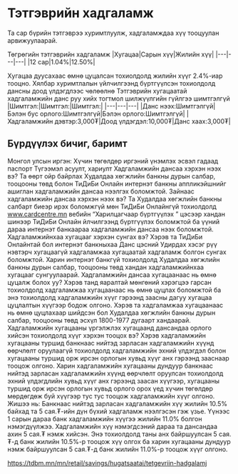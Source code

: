 # Тэтгэврийн хадгаламж
Та сар бүрийн тэтгэврээ хуримтлуулж, хадгаламждаа хүү тооцуулан арвижуулаарай. 

Төгрөгийн тэтгэврийн хадгаламж
|Хугацаа|Сарын хүү|Жилийн хүү|
|---|---|---|
|12 сар|1.04%|12.50%|

Хугацаа дуусахаас өмнө цуцалсан тохиолдолд жилийн хүүг 2.4%-иар тооцно.
Хялбар хуримтлалын үйлчилгээнд бүртгүүлсэн тохиолдолд дансны доод үлдэгдлээс чөлөөлнө
Тэтгэврийн хугацаатай хадгаламжийн данс руу хийх тогтмол шилжүүлгийн гүйлгээ шимтгэлгүй
|Шимтгэл:|Шимтгэл:|Шимтгэл:|
|---|---|---|
|Данс нээх:Шимтгэлгүй|Бэлэн бус орлого:Шимтгэлгүй|Бэлэн орлого:Шимтгэлгүй|
|Хадгаламжийн дэвтэр:3,000₮|Доод үлдэгдэл:10,000₮|Данс хаах:3,000₮|

## Бүрдүүлэх бичиг, баримт
Монгол улсын иргэн:
Хүчин төгөлдөр иргэний үнэмлэх эсвэл гадаад паспорт
Түгээмэл асуулт, хариулт
Хадгаламжийн дансаа хэрхэн нээх вэ?
Та өөрт ойр байрлах Худалдаа хөгжлийн банкны дурын салбар, тооцооны төвд болон ТиДиБи Онлайн интернэт банкны аппликэйшнийг ашиглан хадгаламжийн дансаа нээлгэх боломжтой.
Зайнаас хадгаламжийн дансаа хэрхэн нээх вэ?
Та Худалдаа хөгжлийн банкны салбарт биеэр ирэх боломжгүй мөн ТиДиБи Онлайнгүй тохиолдолд www.cardcentre.mn вебийн “Харилцагчаар бүртгүүлэх ” цэсээр хандан шинээр ТиДиБи Онлайн йлчилгээнд бүртгүүлэх боломжтой ба үүний дараа интернэт банкаараа хадгаламжийн дансаа нээх боломжтой.
Хадгаламжийнхаа хугацааг хэрхэн сунгах вэ?
Хэрэв та ТиДиБи Онлайнтай бол интернэт банкныхаа Данс цэсний Удирдах хэсэг рүү нэвтэрч хугацаагүй хадгаламжаа хугацаатай хадгаламж болгон сунгах боломжтой. Харин интернэт банкгүй тохиолдолд Худалдаа хөгжлийн банкны дурын салбар, тооцооны төвд хандан хадгаламжийнхаа хугацааг сунгуулаарай.
Хадгаламжийн дансаа хугацаанаас нь өмнө цуцалж болох уу?
Хэрэв танд яаралтай мөнгөний хэрэгцээ гарсан тохиолдолд хадгаламжаа хугацаанаас нь өмнө цуцлах боломжтой ба энэ тохиолдолд хадгаламжийн хүүг гэрээнд заасны дагуу хугацаа цуцлалтын хүүгээр бодож олгоно. Хэрэв та хадгаламжаа хугацаанаас нь өмнө цуцлахаар шийдсэн бол Худалдаа хөгжлийн банкны дурын салбар, тооцооны төвд эсхүл 1800-1977 дугаарт хандаарай.
Хадгаламжийн хугацааны үргэлжлэх хугацаанд дансандаа орлого хийсэн тохиолдолд хүүг хэрхэн тооцох вэ?
Хэрэв хадгаламжийн хугацааны туршид банкнаас нийтэд зарласан хадгаламжийн хүүнд
өөрчлөлт оруулаагүй тохиолдолд
хадгаламжийн эхний үлдэгдэл болон хугацааны туршид орж ирсэн орлогын хувьд хүүг анх гэрээнд зааснаар тооцож олгоно.
Харин хадгаламжийн хугацааны дундуур банкнаас нийтэд зарласан хадгаламжийн хүүнд
өөрчлөлт оруулсан тохиолдолд
эхний үлдэгдлийн хувьд хүүг анх гэрээнд заасан хүүгээр, хугацааны туршид орж ирсэн орлогын хувьд орлого орох үед хүчин төгөлдөр мөрдөгдөж буй хүүгээр тус тус тооцож хадгаламжийн хүүг олгоно. Жишээ нь: Банкнаас нийтэд зарласан хадгаламжийн хүү жилийн 10.5% байхад та 5 сая.₮-ийн дүн бүхий хадгаламж нээлгэсэн гэж үзье. Үүнээс 1 сарын дараа банк хадгаламжийн хүүгээ жилийн 11.0% болгон нэмэгдүүлжээ. Хадгаламжийн хүү нэмэгдсэний дараа та дансандаа ахин 5 сая.₮ нэмж хийсэн. Энэ тохиолдолд таны анх байршуулсан 5 сая.₮-д банк жилийн 10.5%-р тооцож хүү олгох ба харин хугацааны дундуур нэмж байршуулсан 5 сая.₮-д банк жилийн 11.0%-р тооцож хүүг олгоно.


https://tdbm.mn/mn/retail/savings/hugatsaatai/tetgevriin-hadgalamj

